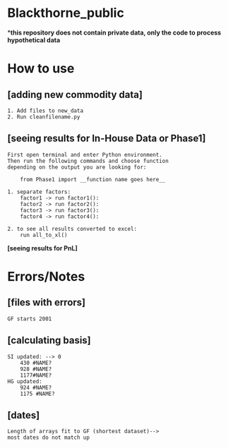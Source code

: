 # Blackthorne_public
*__this repository does not contain private data, only the code to process hypothetical data__


# How to use
## [adding new commodity data]

    1. Add files to new_data
    2. Run cleanfilename.py 

## [seeing results for In-House Data or Phase1]

    First open terminal and enter Python environment. 
    Then run the following commands and choose function 
    depending on the output you are looking for:
        
        from Phase1 import __function name goes here__
    
    1. separate factors:
        factor1 -> run factor1():
        factor2 -> run factor2():
        factor3 -> run factor3():
        factor4 -> run factor4():

    2. to see all results converted to excel:
        run all_to_xl()

**[seeing results for PnL]**



 # Errors/Notes
## [files with errors]

    GF starts 2001

## [calculating basis]
    SI updated: --> 0
        430	#NAME?
        928	#NAME?
        1177#NAME?
    HG updated:
        924	#NAME?
        1175 #NAME?

## [dates]
    Length of arrays fit to GF (shortest dataset)--> 
    most dates do not match up
